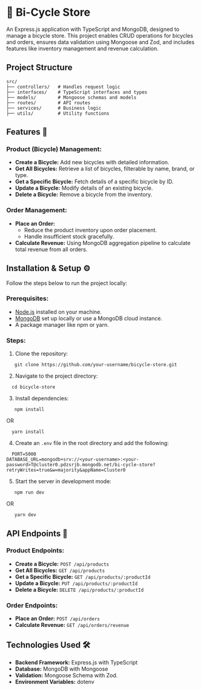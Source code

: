 # 🚴 Bi-Cycle Store

An Express.js application with TypeScript and MongoDB, designed to manage a bicycle store. This project enables CRUD operations for bicycles and orders, ensures data validation using Mongoose and Zod, and includes features like inventory management and revenue calculation.

## Project Structure

```
src/
├── controllers/   # Handles request logic
├── interfaces/    # TypeScript interfaces and types
├── models/        # Mongoose schemas and models
├── routes/        # API routes
├── services/      # Business logic
├── utils/         # Utility functions
```

## Features 🚀

### Product (Bicycle) Management:

- **Create a Bicycle:** Add new bicycles with detailed information.
- **Get All Bicycles:** Retrieve a list of bicycles, filterable by name, brand, or type.
- **Get a Specific Bicycle:** Fetch details of a specific bicycle by ID.
- **Update a Bicycle:** Modify details of an existing bicycle.
- **Delete a Bicycle:** Remove a bicycle from the inventory.

### Order Management:

- **Place an Order:**
  - Reduce the product inventory upon order placement.
  - Handle insufficient stock gracefully.
- **Calculate Revenue:** Using MongoDB aggregation pipeline to calculate total revenue from all orders.



## Installation & Setup ⚙️

Follow the steps below to run the project locally:

### Prerequisites:

- [Node.js](https://nodejs.org/en/download/) installed on your machine.
- [MongoDB](https://www.mongodb.com/try/download/community) set up locally or use a MongoDB cloud instance.
- A package manager like npm or yarn.

### Steps:

1. Clone the repository:  
```
   git clone https://github.com/your-username/bicycle-store.git  
```

2. Navigate to the project directory:  
 ```
   cd bicycle-store  
 ```

3. Install dependencies:  
```
   npm install  
```
   OR  
 ``` 
   yarn install  
```

4. Create an `.env` file in the root directory and add the following:  
```
  PORT=5000
DATABASE_URL=mongodb+srv://<your-username>:<your-password>T@cluster0.pdzsrjb.mongodb.net/bi-cycle-store?retryWrites=true&w=majority&appName=Cluster0
```

5. Start the server in development mode:  
```
   npm run dev  
```
   OR  
```
   yarn dev  
```



## API Endpoints 📃

### Product Endpoints:

- **Create a Bicycle:** `POST /api/products`
- **Get All Bicycles:** `GET /api/products`
- **Get a Specific Bicycle:** `GET /api/products/:productId`
- **Update a Bicycle:** `PUT /api/products/:productId`
- **Delete a Bicycle:** `DELETE /api/products/:productId`

### Order Endpoints:

- **Place an Order:** `POST /api/orders`
- **Calculate Revenue:** `GET /api/orders/revenue`



## Technologies Used 🛠️

- **Backend Framework:** Express.js with TypeScript
- **Database:** MongoDB with Mongoose
- **Validation:** Mongoose Schema with Zod.
- **Environment Variables:** dotenv




